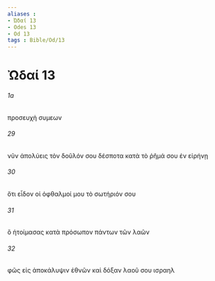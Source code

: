```yaml
---
aliases : 
- Ὠδαί 13
- Odes 13
- Od 13
tags : Bible/Od/13
---
```


# Ὠδαί 13

###### 1a
προσευχὴ συμεων
###### 29
νῦν ἀπολύεις τὸν δοῦλόν σου δέσποτα κατὰ τὸ ῥῆμά σου ἐν εἰρήνῃ
###### 30
ὅτι εἶδον οἱ ὀφθαλμοί μου τὸ σωτήριόν σου
###### 31
ὃ ἡτοίμασας κατὰ πρόσωπον πάντων τῶν λαῶν
###### 32
φῶς εἰς ἀποκάλυψιν ἐθνῶν καὶ δόξαν λαοῦ σου ισραηλ
